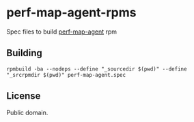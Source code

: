 # perf-map-agent-rpms
Spec files to build [perf-map-agent](https://github.com/jvm-profiling-tools/perf-map-agent) rpm

## Building

```
rpmbuild -ba --nodeps --define "_sourcedir $(pwd)" --define "_srcrpmdir $(pwd)" perf-map-agent.spec

```

## License
Public domain.

